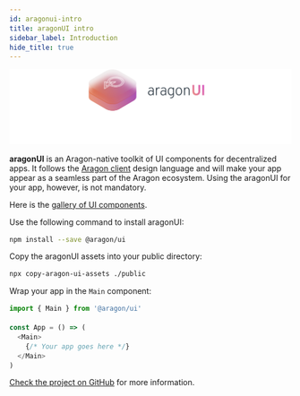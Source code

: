 ```yaml
---
id: aragonui-intro
title: aragonUI intro
sidebar_label: Introduction
hide_title: true
---
```


![](/docs/assets/brand/aragonui.png)

**aragonUI** is an Aragon-native toolkit of UI components for decentralized apps. It follows the [Aragon client](client.md) design language and will make your app appear as a seamless part of the Aragon ecosystem. Using the aragonUI for your app, however, is not mandatory.

Here is the [gallery of UI components](https://ui.aragon.org/).

Use the following command to install aragonUI:

```sh
npm install --save @aragon/ui
```

Copy the aragonUI assets into your public directory:

```sh
npx copy-aragon-ui-assets ./public
```

Wrap your app in the `Main` component:

```javascript
import { Main } from '@aragon/ui'

const App = () => (
  <Main>
    {/* Your app goes here */}
  </Main>
)
```

[Check the project on GitHub](https://github.com/aragon/aragon-ui#getting-started) for more information.
